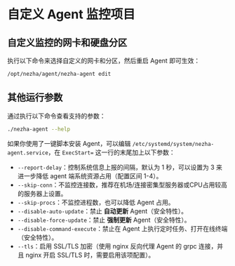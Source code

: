 # 自定义 Agent 监控项目

## 自定义监控的网卡和硬盘分区

执行以下命令来选择自定义的网卡和分区，然后重启 Agent 即可生效：

```bash
/opt/nezha/agent/nezha-agent edit
```

## 其他运行参数

通过执行以下命令查看支持的参数：

```bash
./nezha-agent --help
```

如果你使用了一键脚本安装 Agent，可以编辑 `/etc/systemd/system/nezha-agent.service`，在 `ExecStart=` 这一行的末尾加上以下参数：

- `--report-delay`：控制系统信息上报的间隔，默认为 1 秒，可以设置为 3 来进一步降低 agent 端系统资源占用（配置区间 1-4）。
- `--skip-conn`：不监控连接数，推荐在机场/连接密集型服务器或CPU占用较高的服务器上设置。
- `--skip-procs`：不监控进程数，也可以降低 Agent 占用。
- `--disable-auto-update`：禁止 **自动更新** Agent（安全特性）。
- `--disable-force-update`：禁止 **强制更新** Agent（安全特性）。
- `--disable-command-execute`：禁止在 Agent 上执行定时任务、打开在线终端（安全特性）。
- `--tls`：启用 SSL/TLS 加密（使用 nginx 反向代理 Agent 的 grpc 连接，并且 nginx 开启 SSL/TLS 时，需要启用该项配置）。